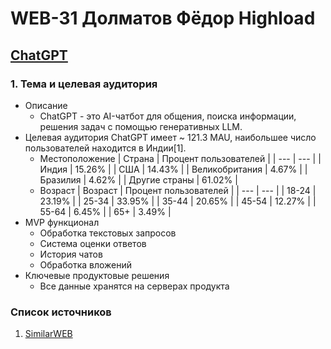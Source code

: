 # WEB-31 Долматов Фёдор Highload
## [ChatGPT](https://chatgpt.com)

### 1. Тема и целевая аудитория
- Описание
  - ChatGPT - это AI-чатбот для общения, поиска информации, решения задач с помощью генеративных LLM.
- Целевая аудитория
  ChatGPT имеет ~ 121.3 MAU, наибольшее число пользователей находится в Индии[1].
  - Местоположение
    | Страна  | Процент пользователей |
    | --- | --- |
    | Индия | 15.26% |
    | США | 14.43% |
    | Великобритания | 4.67% |
    | Бразилия | 4.62% |
    | Другие страны  | 61.02% |
  - Возраст
    | Возраст  | Процент пользователей |
    | --- | --- |
    | 18-24 | 23.19% |
    | 25-34 | 33.95% |
    | 35-44 | 20.65% |
    | 45-54 | 12.27% |
    | 55-64 | 6.45% |
    | 65+  | 3.49% |
- MVP функционал
  - Обработка текстовых запросов
  - Система оценки ответов
  - История чатов
  - Обработка вложений
- Ключевые продуктовые решения
  - Все данные хранятся на серверах продукта
### Список источников
1. [SimilarWEB](https://pro.similarweb.com/#/digitalsuite/websiteanalysis/overview/website-performance/*/999/1m?webSource=Total&key=chat.openai.com)
